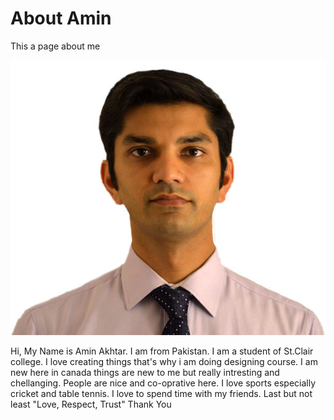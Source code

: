 # About Amin
This a page about me

![Amin](https://raw.githubusercontent.com/Amin0698650/about-me/master/img/me.jpg)


Hi, My Name is Amin Akhtar. I am from Pakistan. 
I am a student of St.Clair college. I love creating things that's why i am doing designing course.
I am new here in canada things are new to me but really intresting and chellanging. People are nice and co-oprative here.
I love sports especially cricket and table tennis.
I love to spend time with my friends.
Last but not least "Love, Respect, Trust"
Thank You
